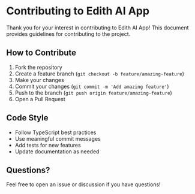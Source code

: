 # Contributing to Edith AI App

Thank you for your interest in contributing to Edith AI App! This document provides guidelines for contributing to the project.

## How to Contribute

1. Fork the repository
2. Create a feature branch (`git checkout -b feature/amazing-feature`)
3. Make your changes
4. Commit your changes (`git commit -m 'Add amazing feature'`)
5. Push to the branch (`git push origin feature/amazing-feature`)
6. Open a Pull Request

## Code Style

- Follow TypeScript best practices
- Use meaningful commit messages
- Add tests for new features
- Update documentation as needed

## Questions?

Feel free to open an issue or discussion if you have questions! 